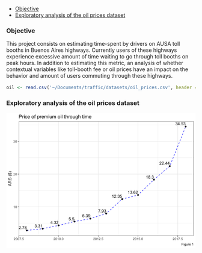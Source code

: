-   [Objective](#objective)
-   [Exploratory analysis of the oil prices dataset](#exploratory-analysis-of-the-oil-prices-dataset)


### Objective

This project consists on estimating time-spent by drivers on AUSA toll booths in Buenos Aires highways. Currently users of these highways experience excessive amount of time waiting to go through toll booths on peak hours. In addition to estimating this metric, an analysis of whether contextual variables like toll-booth fee or oil prices have an impact on the behavior and amount of users commuting through these highways.

``` r
oil <- read.csv('~/Documents/traffic/datasets/oil_prices.csv', header = T)
```

### Exploratory analysis of the oil prices dataset

![](README_files/figure-markdown_github/pricethroughtime-1.png)

